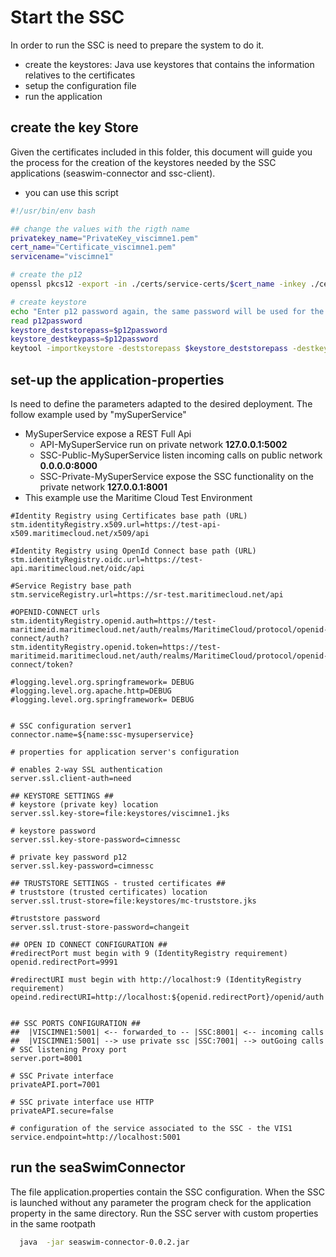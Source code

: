 Start the SSC
=============

In order to run the SSC is need to prepare the system to do it. 
- create the keystores: Java use keystores that contains the information relatives to the certificates 
- setup the configuration file 
- run the application


create the key Store
--------------------

Given the certificates included in this folder, this document will guide you the process for the creation of the keystores needed by the SSC applications (seaswim-connector and ssc-client).

- you can use this script

```bash
#!/usr/bin/env bash

## change the values with the rigth name
privatekey_name="PrivateKey_viscimne1.pem"
cert_name="Certificate_viscimne1.pem"
servicename="viscimne1"

# create the p12
openssl pkcs12 -export -in ./certs/service-certs/$cert_name -inkey ./certs/service-certs/$privatekey_name -certfile  certs/mc-certs/mc-ca-chain.pem -name $servicename -out ./p12/$servicename.p12

# create keystore
echo "Enter p12 password again, the same password will be used for the keystore"
read p12password
keystore_deststorepass=$p12password
keystore_destkeypass=$p12password
keytool -importkeystore -deststorepass $keystore_deststorepass -destkeypass $keystore_destkeypass -destkeystore ./keystores/$servicename.jks -srckeystore ./p12/$servicename.p12 -srcstoretype PKCS12 -srcstorepass $p12password -alias $servicename

```

set-up the application-properties
---------------------------------
Is need to define the parameters adapted to the desired deployment. 
The follow example used by "mySuperService"
* MySuperService expose a REST Full Api 
    * API-MySuperService run on private network **127.0.0.1:5002**
    * SSC-Public-MySuperService listen incoming calls on public network  **0.0.0.0:8000**
    * SSC-Private-MySuperService expose the SSC functionality on the private network **127.0.0.1:8001**
* This example use the Maritime Cloud Test Environment

```properties
#Identity Registry using Certificates base path (URL)
stm.identityRegistry.x509.url=https://test-api-x509.maritimecloud.net/x509/api

#Identity Registry using OpenId Connect base path (URL)
stm.identityRegistry.oidc.url=https://test-api.maritimecloud.net/oidc/api

#Service Registry base path
stm.serviceRegistry.url=https://sr-test.maritimecloud.net/api

#OPENID-CONNECT urls
stm.identityRegistry.openid.auth=https://test-maritimeid.maritimecloud.net/auth/realms/MaritimeCloud/protocol/openid-connect/auth?
stm.identityRegistry.openid.token=https://test-maritimeid.maritimecloud.net/auth/realms/MaritimeCloud/protocol/openid-connect/token?

#logging.level.org.springframework= DEBUG
#logging.level.org.apache.http=DEBUG
#logging.level.org.springframework= DEBUG


# SSC configuration server1
connector.name=${name:ssc-mysuperservice}

# properties for application server's configuration

# enables 2-way SSL authentication
server.ssl.client-auth=need

## KEYSTORE SETTINGS ##
# keystore (private key) location
server.ssl.key-store=file:keystores/viscimne1.jks

# keystore password
server.ssl.key-store-password=cimnessc

# private key password p12
server.ssl.key-password=cimnessc

## TRUSTSTORE SETTINGS - trusted certificates ##
# truststore (trusted certificates) location
server.ssl.trust-store=file:keystores/mc-truststore.jks

#truststore password
server.ssl.trust-store-password=changeit

## OPEN ID CONNECT CONFIGURATION ##
#redirectPort must begin with 9 (IdentityRegistry requirement)
openid.redirectPort=9991

#redirectURI must begin with http://localhost:9 (IdentityRegistry requirement)
opeind.redirectURI=http://localhost:${openid.redirectPort}/openid/auth


## SSC PORTS CONFIGURATION ##
##  |VISCIMNE1:5001| <-- forwarded_to -- |SSC:8001| <-- incoming calls
##  |VISCIMNE1:5001| --> use private ssc |SSC:7001| --> outGoing calls 
# SSC listening Proxy port
server.port=8001

# SSC Private interface
privateAPI.port=7001

# SSC private interface use HTTP
privateAPI.secure=false

# configuration of the service associated to the SSC - the VIS1
service.endpoint=http://localhost:5001
```


run the seaSwimConnector
------------------------

The file application.properties contain the SSC configuration. When the SSC is launched without any parameter the program check for the application property in the same directory. 
Run the SSC server with custom properties in the same rootpath 
``` bash
  java  -jar seaswim-connector-0.0.2.jar 
```
